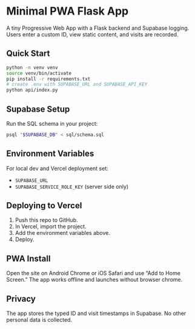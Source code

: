# Minimal PWA Flask App

A tiny Progressive Web App with a Flask backend and Supabase logging. Users enter a custom ID, view static content, and visits are recorded.

## Quick Start

```bash
python -m venv venv
source venv/bin/activate
pip install -r requirements.txt
# create .env with SUPABASE_URL and SUPABASE_API_KEY
python api/index.py
```

## Supabase Setup

Run the SQL schema in your project:

```bash
psql "$SUPABASE_DB" < sql/schema.sql
```

## Environment Variables

For local dev and Vercel deployment set:

- `SUPABASE_URL`
- `SUPABASE_SERVICE_ROLE_KEY` (server side only)

## Deploying to Vercel

1. Push this repo to GitHub.
2. In Vercel, import the project.
3. Add the environment variables above.
4. Deploy.

## PWA Install

Open the site on Android Chrome or iOS Safari and use “Add to Home Screen.” The app works offline and launches without browser chrome.

## Privacy

The app stores the typed ID and visit timestamps in Supabase. No other personal data is collected.
